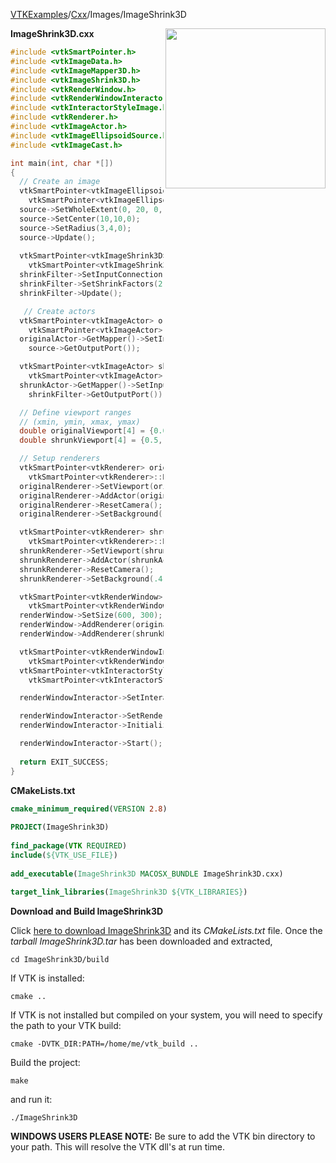 [VTKExamples](/index/)/[Cxx](/Cxx)/Images/ImageShrink3D

<img align="right" src="https://github.com/lorensen/VTKExamples/blob/gh-pages/Testing/Baseline/Images/TestImageShrink3D.png?raw=true" width="256" />

**ImageShrink3D.cxx**
```c++
#include <vtkSmartPointer.h>
#include <vtkImageData.h>
#include <vtkImageMapper3D.h>
#include <vtkImageShrink3D.h>
#include <vtkRenderWindow.h>
#include <vtkRenderWindowInteractor.h>
#include <vtkInteractorStyleImage.h>
#include <vtkRenderer.h>
#include <vtkImageActor.h>
#include <vtkImageEllipsoidSource.h>
#include <vtkImageCast.h>

int main(int, char *[])
{
  // Create an image
  vtkSmartPointer<vtkImageEllipsoidSource> source =
    vtkSmartPointer<vtkImageEllipsoidSource>::New();
  source->SetWholeExtent(0, 20, 0, 20, 0, 0);
  source->SetCenter(10,10,0);
  source->SetRadius(3,4,0);
  source->Update();
  
  vtkSmartPointer<vtkImageShrink3D> shrinkFilter = 
    vtkSmartPointer<vtkImageShrink3D>::New();
  shrinkFilter->SetInputConnection(source->GetOutputPort());
  shrinkFilter->SetShrinkFactors(2,1,1);
  shrinkFilter->Update();

   // Create actors
  vtkSmartPointer<vtkImageActor> originalActor =
    vtkSmartPointer<vtkImageActor>::New();
  originalActor->GetMapper()->SetInputConnection(
    source->GetOutputPort());

  vtkSmartPointer<vtkImageActor> shrunkActor =
    vtkSmartPointer<vtkImageActor>::New();
  shrunkActor->GetMapper()->SetInputConnection(
    shrinkFilter->GetOutputPort());

  // Define viewport ranges
  // (xmin, ymin, xmax, ymax)
  double originalViewport[4] = {0.0, 0.0, 0.5, 1.0};
  double shrunkViewport[4] = {0.5, 0.0, 1.0, 1.0};

  // Setup renderers
  vtkSmartPointer<vtkRenderer> originalRenderer =
    vtkSmartPointer<vtkRenderer>::New();
  originalRenderer->SetViewport(originalViewport);
  originalRenderer->AddActor(originalActor);
  originalRenderer->ResetCamera();
  originalRenderer->SetBackground(.4, .5, .6);

  vtkSmartPointer<vtkRenderer> shrunkRenderer =
    vtkSmartPointer<vtkRenderer>::New();
  shrunkRenderer->SetViewport(shrunkViewport);
  shrunkRenderer->AddActor(shrunkActor);
  shrunkRenderer->ResetCamera();
  shrunkRenderer->SetBackground(.4, .5, .7);

  vtkSmartPointer<vtkRenderWindow> renderWindow =
    vtkSmartPointer<vtkRenderWindow>::New();
  renderWindow->SetSize(600, 300);
  renderWindow->AddRenderer(originalRenderer);
  renderWindow->AddRenderer(shrunkRenderer);

  vtkSmartPointer<vtkRenderWindowInteractor> renderWindowInteractor =
    vtkSmartPointer<vtkRenderWindowInteractor>::New();
  vtkSmartPointer<vtkInteractorStyleImage> style =
    vtkSmartPointer<vtkInteractorStyleImage>::New();

  renderWindowInteractor->SetInteractorStyle(style);

  renderWindowInteractor->SetRenderWindow(renderWindow);
  renderWindowInteractor->Initialize();

  renderWindowInteractor->Start();
  
  return EXIT_SUCCESS;
}
```
**CMakeLists.txt**
```cmake
cmake_minimum_required(VERSION 2.8)
 
PROJECT(ImageShrink3D)
 
find_package(VTK REQUIRED)
include(${VTK_USE_FILE})
 
add_executable(ImageShrink3D MACOSX_BUNDLE ImageShrink3D.cxx)
 
target_link_libraries(ImageShrink3D ${VTK_LIBRARIES})
```

**Download and Build ImageShrink3D**

Click [here to download ImageShrink3D](https://github.com/lorensen/VTKWikiExamplesTarballs/raw/master/ImageShrink3D.tar) and its *CMakeLists.txt* file.
Once the *tarball ImageShrink3D.tar* has been downloaded and extracted,
```
cd ImageShrink3D/build 
```
If VTK is installed:
```
cmake ..
```
If VTK is not installed but compiled on your system, you will need to specify the path to your VTK build:
```
cmake -DVTK_DIR:PATH=/home/me/vtk_build ..
```
Build the project:
```
make
```
and run it:
```
./ImageShrink3D
```
**WINDOWS USERS PLEASE NOTE:** Be sure to add the VTK bin directory to your path. This will resolve the VTK dll's at run time.


